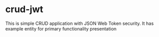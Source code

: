 # crud-jwt
This is simple CRUD application with JSON Web Token security. It has example entity for primary functionality presentation
